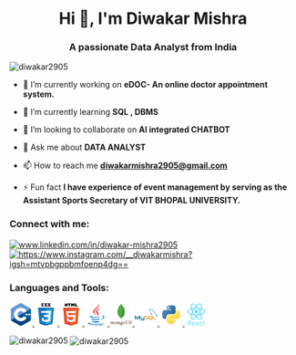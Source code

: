 <h1 align="center">Hi 👋, I'm Diwakar Mishra</h1>
<h3 align="center">A passionate Data Analyst from India</h3>

<p align="left"> <img src="https://komarev.com/ghpvc/?username=diwakar2905&label=Profile%20views&color=0e75b6&style=flat" alt="diwakar2905" /> </p>

- 🔭 I’m currently working on **eDOC- An online doctor appointment system.**

- 🌱 I’m currently learning **SQL , DBMS**

- 👯 I’m looking to collaborate on **AI integrated CHATBOT**

- 💬 Ask me about **DATA ANALYST**

- 📫 How to reach me **diwakarmishra2905@gmail.com**

- ⚡ Fun fact **I have experience of event management by serving as the Assistant Sports Secretary of VIT BHOPAL UNIVERSITY.**

<h3 align="left">Connect with me:</h3>
<p align="left">
<a href="https://linkedin.com/in/https://www.linkedin.com/in/diwakar-mishra2905?utm_source=share&utm_campaign=share_via&utm_content=profile&utm_medium=android_app" target="blank"><img align="center" src="https://raw.githubusercontent.com/rahuldkjain/github-profile-readme-generator/master/src/images/icons/Social/linked-in-alt.svg" alt="www.linkedin.com/in/diwakar-mishra2905" height="30" width="40" /></a>
<a href="https://instagram.com/https://www.instagram.com/__diwakarmishra?igsh=mtvpbgppbmfoenp4dg==" target="blank"><img align="center" src="https://raw.githubusercontent.com/rahuldkjain/github-profile-readme-generator/master/src/images/icons/Social/instagram.svg" alt="https://www.instagram.com/__diwakarmishra?igsh=mtvpbgppbmfoenp4dg==" height="30" width="40" /></a>
</p>

<h3 align="left">Languages and Tools:</h3>
<p align="left"> <a href="https://www.w3schools.com/cpp/" target="_blank" rel="noreferrer"> <img src="https://raw.githubusercontent.com/devicons/devicon/master/icons/cplusplus/cplusplus-original.svg" alt="cplusplus" width="40" height="40"/> </a> <a href="https://www.w3schools.com/css/" target="_blank" rel="noreferrer"> <img src="https://raw.githubusercontent.com/devicons/devicon/master/icons/css3/css3-original-wordmark.svg" alt="css3" width="40" height="40"/> </a> <a href="https://www.w3.org/html/" target="_blank" rel="noreferrer"> <img src="https://raw.githubusercontent.com/devicons/devicon/master/icons/html5/html5-original-wordmark.svg" alt="html5" width="40" height="40"/> </a> <a href="https://www.java.com" target="_blank" rel="noreferrer"> <img src="https://raw.githubusercontent.com/devicons/devicon/master/icons/java/java-original.svg" alt="java" width="40" height="40"/> </a> <a href="https://www.mongodb.com/" target="_blank" rel="noreferrer"> <img src="https://raw.githubusercontent.com/devicons/devicon/master/icons/mongodb/mongodb-original-wordmark.svg" alt="mongodb" width="40" height="40"/> </a> <a href="https://www.mysql.com/" target="_blank" rel="noreferrer"> <img src="https://raw.githubusercontent.com/devicons/devicon/master/icons/mysql/mysql-original-wordmark.svg" alt="mysql" width="40" height="40"/> </a> <a href="https://www.python.org" target="_blank" rel="noreferrer"> <img src="https://raw.githubusercontent.com/devicons/devicon/master/icons/python/python-original.svg" alt="python" width="40" height="40"/> </a> <a href="https://reactjs.org/" target="_blank" rel="noreferrer"> <img src="https://raw.githubusercontent.com/devicons/devicon/master/icons/react/react-original-wordmark.svg" alt="react" width="40" height="40"/> </a> </p>

<p><img align="left" src="https://github-readme-stats.vercel.app/api/top-langs?username=diwakar2905&show_icons=true&locale=en&layout=compact" alt="diwakar2905" /></p>

<p>&nbsp;<img align="center" src="https://github-readme-stats.vercel.app/api?username=diwakar2905&show_icons=true&locale=en" alt="diwakar2905" /></p>
